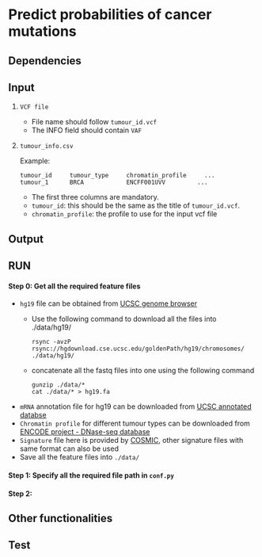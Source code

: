 # Predict probabilities of cancer mutations 

## Dependencies

## Input

1. `VCF file` 
    * File name should follow `tumour_id.vcf`
    * The INFO field should contain `VAF`
2. `tumour_info.csv`

    Example:
    ```
    tumour_id     tumour_type     chromatin_profile     ...
    tumour_1      BRCA            ENCFF001UVV         ...
    ```
    * The first three columns are mandatory. 
    * `tumour_id`: this should be the same as the title of `tumour_id.vcf`.
    * `chromatin_profile`: the profile to use for the input vcf file


## Output





## RUN


#### Step 0: Get all the required feature files 
* `hg19` file can be obtained from [UCSC genome browser](http://hgdownload.cse.ucsc.edu/goldenPath/hg19/chromosomes/)
    * Use the following command to download all the files into ./data/hg19/
      
        ```
        rsync -avzP rsync://hgdownload.cse.ucsc.edu/goldenPath/hg19/chromosomes/ ./data/hg19/
        ```
    * concatenate all the fastq files into one using the following command
        ```
        gunzip ./data/*
        cat ./data/* > hg19.fa
        ```
* `mRNA` annotation file for hg19 can be downloaded from [UCSC annotated databse](http://hgdownload.cse.ucsc.edu/goldenPath/hg19/database/all_mrna.txt.gz)
* `Chromatin profile` for different tumour types can be downloaded from [ENCODE project - DNase-seq database](https://www.encodeproject.org/matrix/?type=Experiment&status=released&assay_slims=DNA+accessibility&replicates.library.biosample.donor.organism.scientific_name=Homo+sapiens&award.project=ENCODE)
* `Signature` file here is provided by [COSMIC](http://cancer.sanger.ac.uk/cosmic/signatures), other signature files with same format can also be used 
* Save all the feature files into `./data/`

#### Step 1: Specify all the required file path in `conf.py`

#### Step 2: 


## Other functionalities



## Test


